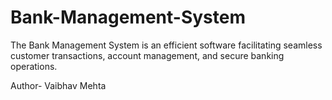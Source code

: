 # Bank-Management-System

The Bank Management System is an efficient software facilitating seamless customer transactions, account management, and secure banking operations.

Author- Vaibhav Mehta
